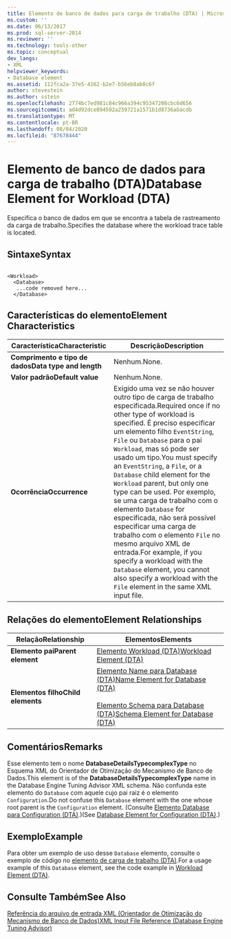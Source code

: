 ```yaml
---
title: Elemento de banco de dados para carga de trabalho (DTA) | Microsoft Docs
ms.custom: ''
ms.date: 06/13/2017
ms.prod: sql-server-2014
ms.reviewer: ''
ms.technology: tools-other
ms.topic: conceptual
dev_langs:
- XML
helpviewer_keywords:
- Database element
ms.assetid: 112fca2a-37e5-4162-b2e7-b56eb8ab0c6f
author: stevestein
ms.author: sstein
ms.openlocfilehash: 2774bc7ed981c84c966a394c95347208cbc6d656
ms.sourcegitcommit: ad4d92dce894592a259721a1571b1d8736abacdb
ms.translationtype: MT
ms.contentlocale: pt-BR
ms.lasthandoff: 08/04/2020
ms.locfileid: "87678444"
---
```

# <a name="database-element-for-workload-dta"></a><span data-ttu-id="c6633-102">Elemento de banco de dados para carga de trabalho (DTA)</span><span class="sxs-lookup"><span data-stu-id="c6633-102">Database Element for Workload (DTA)</span></span>
  <span data-ttu-id="c6633-103">Especifica o banco de dados em que se encontra a tabela de rastreamento da carga de trabalho.</span><span class="sxs-lookup"><span data-stu-id="c6633-103">Specifies the database where the workload trace table is located.</span></span>  
  
## <a name="syntax"></a><span data-ttu-id="c6633-104">Sintaxe</span><span class="sxs-lookup"><span data-stu-id="c6633-104">Syntax</span></span>  
  
```  
  
<Workload>  
  <Database>  
   ...code removed here...  
  </Database>  
```  
  
## <a name="element-characteristics"></a><span data-ttu-id="c6633-105">Características do elemento</span><span class="sxs-lookup"><span data-stu-id="c6633-105">Element Characteristics</span></span>  
  
|<span data-ttu-id="c6633-106">Característica</span><span class="sxs-lookup"><span data-stu-id="c6633-106">Characteristic</span></span>|<span data-ttu-id="c6633-107">Descrição</span><span class="sxs-lookup"><span data-stu-id="c6633-107">Description</span></span>|  
|--------------------|-----------------|  
|<span data-ttu-id="c6633-108">**Comprimento e tipo de dados**</span><span class="sxs-lookup"><span data-stu-id="c6633-108">**Data type and length**</span></span>|<span data-ttu-id="c6633-109">Nenhum.</span><span class="sxs-lookup"><span data-stu-id="c6633-109">None.</span></span>|  
|<span data-ttu-id="c6633-110">**Valor padrão**</span><span class="sxs-lookup"><span data-stu-id="c6633-110">**Default value**</span></span>|<span data-ttu-id="c6633-111">Nenhum.</span><span class="sxs-lookup"><span data-stu-id="c6633-111">None.</span></span>|  
|<span data-ttu-id="c6633-112">**Ocorrência**</span><span class="sxs-lookup"><span data-stu-id="c6633-112">**Occurrence**</span></span>|<span data-ttu-id="c6633-113">Exigido uma vez se não houver outro tipo de carga de trabalho especificada.</span><span class="sxs-lookup"><span data-stu-id="c6633-113">Required once if no other type of workload is specified.</span></span> <span data-ttu-id="c6633-114">É preciso especificar um elemento filho `EventString`, `File` ou  `Database` para o pai `Workload`, mas só pode ser usado um tipo.</span><span class="sxs-lookup"><span data-stu-id="c6633-114">You must specify an `EventString`, a `File`, or a `Database` child element for the `Workload` parent, but only one type can be used.</span></span> <span data-ttu-id="c6633-115">Por exemplo, se uma carga de trabalho com o elemento `Database` for especificada, não será possível especificar uma carga de trabalho com o elemento `File` no mesmo arquivo XML de entrada.</span><span class="sxs-lookup"><span data-stu-id="c6633-115">For example, if you specify a workload with the `Database` element, you cannot also specify a workload with the `File` element in the same XML input file.</span></span>|  
  
## <a name="element-relationships"></a><span data-ttu-id="c6633-116">Relações do elemento</span><span class="sxs-lookup"><span data-stu-id="c6633-116">Element Relationships</span></span>  
  
|<span data-ttu-id="c6633-117">Relação</span><span class="sxs-lookup"><span data-stu-id="c6633-117">Relationship</span></span>|<span data-ttu-id="c6633-118">Elementos</span><span class="sxs-lookup"><span data-stu-id="c6633-118">Elements</span></span>|  
|------------------|--------------|  
|<span data-ttu-id="c6633-119">**Elemento pai**</span><span class="sxs-lookup"><span data-stu-id="c6633-119">**Parent element**</span></span>|[<span data-ttu-id="c6633-120">Elemento Workload &#40;DTA&#41;</span><span class="sxs-lookup"><span data-stu-id="c6633-120">Workload Element &#40;DTA&#41;</span></span>](workload-element-dta.md)|  
|<span data-ttu-id="c6633-121">**Elementos filho**</span><span class="sxs-lookup"><span data-stu-id="c6633-121">**Child elements**</span></span>|[<span data-ttu-id="c6633-122">Elemento Name para Database &#40;DTA&#41;</span><span class="sxs-lookup"><span data-stu-id="c6633-122">Name Element for Database &#40;DTA&#41;</span></span>](name-element-for-database-dta.md)<br /><br /> [<span data-ttu-id="c6633-123">Elemento Schema para Database &#40;DTA&#41;</span><span class="sxs-lookup"><span data-stu-id="c6633-123">Schema Element for Database &#40;DTA&#41;</span></span>](schema-element-for-database-dta.md)|  
  
## <a name="remarks"></a><span data-ttu-id="c6633-124">Comentários</span><span class="sxs-lookup"><span data-stu-id="c6633-124">Remarks</span></span>  
 <span data-ttu-id="c6633-125">Esse elemento tem o nome **DatabaseDetailsTypecomplexType** no Esquema XML do Orientador de Otimização do Mecanismo de Banco de Dados.</span><span class="sxs-lookup"><span data-stu-id="c6633-125">This element is of the **DatabaseDetailsTypecomplexType** name in the Database Engine Tuning Advisor XML schema.</span></span> <span data-ttu-id="c6633-126">Não confunda este elemento do `Database` com aquele cujo pai raiz é o elemento `Configuration`.</span><span class="sxs-lookup"><span data-stu-id="c6633-126">Do not confuse this `Database` element with the one whose root parent is the `Configuration` element.</span></span> <span data-ttu-id="c6633-127">(Consulte [Elemento Database para Configuration &#40;DTA&#41;](database-element-for-configuration-dta.md).)</span><span class="sxs-lookup"><span data-stu-id="c6633-127">(See [Database Element for Configuration &#40;DTA&#41;](database-element-for-configuration-dta.md).)</span></span>  
  
## <a name="example"></a><span data-ttu-id="c6633-128">Exemplo</span><span class="sxs-lookup"><span data-stu-id="c6633-128">Example</span></span>  
 <span data-ttu-id="c6633-129">Para obter um exemplo de uso desse `Database` elemento, consulte o exemplo de código no [elemento de carga de trabalho &#40;DTA&#41;](workload-element-dta.md).</span><span class="sxs-lookup"><span data-stu-id="c6633-129">For a usage example of this `Database` element, see the code example in [Workload Element &#40;DTA&#41;](workload-element-dta.md).</span></span>  
  
## <a name="see-also"></a><span data-ttu-id="c6633-130">Consulte Também</span><span class="sxs-lookup"><span data-stu-id="c6633-130">See Also</span></span>  
 [<span data-ttu-id="c6633-131">Referência do arquivo de entrada XML &#40;Orientador de Otimização do Mecanismo de Banco de Dados&#41;</span><span class="sxs-lookup"><span data-stu-id="c6633-131">XML Input File Reference &#40;Database Engine Tuning Advisor&#41;</span></span>](xml-input-file-reference-database-engine-tuning-advisor.md)  
  
  
